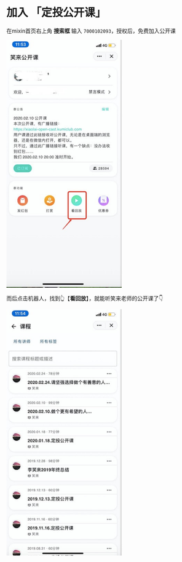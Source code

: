 # 加入 「定投公开课」

在mixin首页右上角 **搜索框** 输入 `7000102093`，授权后，免费加入公开课

  <img src='../assets/join-public-1.jpeg' alt='加入定投公开课之搜索机器人' width='300'/>

而后点击机器人，找到👆【**看回放**】，就能听笑来老师的公开课了👇

  <img src='../assets/join-public-2.jpeg' alt='加入定投公开课之课程列表' width='300'/>